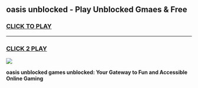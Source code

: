 
## oasis unblocked - Play Unblocked Gmaes & Free
<h3>
<a href="https://news.freeplayer.one?title=oasis_unblocked&ref=23F">CLICK TO PLAY</a></h3>
<hr>

<h3>
<a href="https://news.freeplayer.one?title=oasis_unblocked&ref=23F">CLICK 2 PLAY</a>
  
</h3>

<a href="https://news.freeplayer.one?title=oasis_unblocked&ref=23F/"><img src="https://clearcache.store/games.png"></a>


**oasis unblocked games unblocked: Your Gateway to Fun and Accessible Online Gaming**
